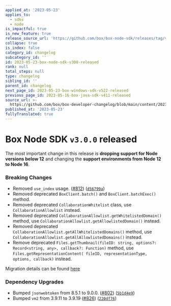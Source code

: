 ```yaml
---
applied_at: '2023-05-23'
applies_to:
  - sdks
  - node
is_impactful: true
is_new_feature: true
release_source_url: 'https://github.com/box/box-node-sdk/releases/tag/v3.0.0'
collapse: true
is_index: false
category_id: changelog
subcategory_id: ''
id: 2023-05-23-box-node-sdk-v300-released
rank: null
total_steps: null
type: changelog
sibling_id: ''
parent_id: changelog
next_page_id: 2023-05-23-box-windows-sdk-v522-released
previous_page_id: 2023-05-16-box-java-sdk-v411-released
source_url: >-
  https://github.com/box/box-developer-changelog/blob/main/content/2023/05-23-box-node-sdk-v300-released.md
published_at: '2023-05-23'
fullyTranslated: true
---
```

# Box Node SDK `v3.0.0` released

The most important change in this release is **dropping support for Node versions below 12** and changing the **support environments from Node 12 to Node 16**.

### Breaking Changes

* Removed `use_index` usage. ([#812](https://github.com/box/box-node-sdk/pull/812)) ([`d56799a`](https://github.com/box/box-node-sdk/commit/d56799a61f42265d7785f99e92a449c58d125aef))
* Removed deprecated `BoxClient.batch()` and `BoxClient.batchExec()` method.
* Removed deprecated `CollaborationWhitelist` class, use `CollaborationAllowlist` instead.
* Removed deprecated `CollaborationAllowlist.getWhitelistedDomain()` method, use `CollaborationAllowlist.getAllowlistedDomain()` instead.
* Removed deprecated `CollaborationAllowlist.getAllWhitelistedDomains()` method, use `CollaborationAllowlist.getAllAllowlistedDomains()` instead.
* Remove deprecated `Files.getThumbnail(fileID: string, options?: Record<string, any>, callback?: Function)` method, use `Files.getRepresentationContent( fileID, representationType, options, callback)` instead.

Migration details can be found [here](https://github.com/box/box-node-sdk/blob/v3.0.0/docs/upgrade/2.x.x%20to%203.x.x.md)

### Dependency Upgrades

* Bumped `jsonwebtoken` from 8.5.1 to 9.0.0. ([#802](https://github.com/box/box-node-sdk/pull/802)) ([`5b1d4e9`](https://github.com/box/box-node-sdk/pull/828/commits/5b1d4e9ec557c14c1d27695733cc0bcae49061cb))
* Bumped `vm2` from 3.9.11 to 3.9.19 ([#826](https://github.com/box/box-node-sdk/pull/826)) ([`220df76`](https://github.com/box/box-node-sdk/commit/220df765080bc27c91daed51ac46620f6bc8b9ed))
